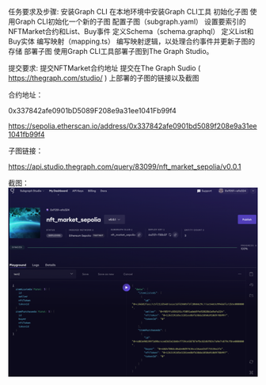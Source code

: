 任务要求及步骤:
安装Graph CLI 在本地环境中安装Graph CLI工具
初始化子图 使用Graph CLI初始化一个新的子图
配置子图（subgraph.yaml） 设置要索引的NFTMarket合约和List、Buy事件
定义Schema（schema.graphql） 定义List和Buy实体
编写映射（mapping.ts） 编写映射逻辑，以处理合约事件并更新子图的存储
部署子图 使用Graph CLI工具部署子图到The Graph Studio。

提交要求:
提交NFTMarket合约地址
提交在The Graph Sudio ( https://thegraph.com/studio/ ) 上部署的子图的链接以及截图




合约地址：

0x337842afe0901bD5089F208e9a31ee1041Fb99f4

https://sepolia.etherscan.io/address/0x337842afe0901bd5089f208e9a31ee1041fb99f4

子图链接：

https://api.studio.thegraph.com/query/83099/nft_market_sepolia/v0.0.1⁠

截图：
![alt text](screenshot.png)